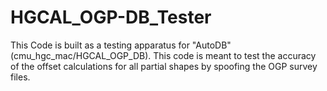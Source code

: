 # HGCAL_OGP-DB_Tester
This Code is built as a testing apparatus for "AutoDB" (cmu_hgc_mac/HGCAL_OGP_DB). This code is meant to test the accuracy of the offset calculations for all partial shapes by spoofing the OGP survey files. 


